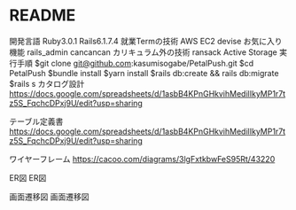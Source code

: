 # README

開発言語
Ruby3.0.1
Rails6.1.7.4
就業Termの技術
AWS EC2
devise
お気に入り機能
rails_admin
cancancan
カリキュラム外の技術
ransack
Active Storage
実行手順
$git clone git@github.com:kasumisogabe/PetalPush.git
$cd PetalPush
$bundle install
$yarn install
$rails db:create && rails db:migrate
$rails s
カタログ設計
https://docs.google.com/spreadsheets/d/1asbB4KPnGHkvihMedilIkyMP1r7tz5S_FqchcDPxj9U/edit?usp=sharing

テーブル定義書
https://docs.google.com/spreadsheets/d/1asbB4KPnGHkvihMedilIkyMP1r7tz5S_FqchcDPxj9U/edit?usp=sharing

ワイヤーフレーム
https://cacoo.com/diagrams/3lgFxtkbwFeS95Rt/43220

ER図
ER図

画面遷移図
画面遷移図
